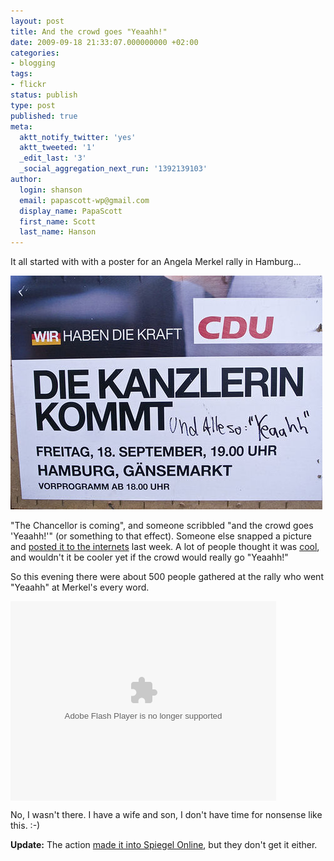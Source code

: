 ```yaml
---
layout: post
title: And the crowd goes "Yeaahh!"
date: 2009-09-18 21:33:07.000000000 +02:00
categories:
- blogging
tags:
- flickr
status: publish
type: post
published: true
meta:
  aktt_notify_twitter: 'yes'
  aktt_tweeted: '1'
  _edit_last: '3'
  _social_aggregation_next_run: '1392139103'
author:
  login: shanson
  email: papascott-wp@gmail.com
  display_name: PapaScott
  first_name: Scott
  last_name: Hanson
---
```

<p>It all started with with a poster for an Angela Merkel rally in Hamburg...</p>
<p><img src="/wordpress/wp-content/uploads/2009/09/merkel-poster-yeaahh.jpg" alt="merkel-poster-yeaahh.jpg" border="0" width="499" height="374" /></p>
<p>"The Chancellor is coming", and someone scribbled "and the crowd goes 'Yeaahh!'" (or something to that effect). Someone else snapped a picture and <a href="http://www.flickr.com/photos/spanier/3910411907/">posted it to the internets</a> last week. A lot of people thought it was <a href="http://www.spreeblick.com/2009/09/15/und-alle-so-yeaahh/">cool</a>, and wouldn't it be cooler yet if the crowd would really go "Yeaahh!"</p>
<p>So this evening there were about 500 people gathered at the rally who went "Yeaahh" at Merkel's every word.</p>
<p><object classid="clsid:d27cdb6e-ae6d-11cf-96b8-444553540000" codebase="http://download.macromedia.com/pub/shockwave/cabs/flash/swflash.cab#version=9,0,115,0" width="425" height="319" id="qikPlayer" align="middle"><param name="allowScriptAccess" value="always" /><param name="allowFullScreen" value="true" /><param name="movie" value="http://qik.com/swfs/qikPlayer4.swf" /><param name="quality" value="high" /><param name="bgcolor" value="#333333" /><param name="FlashVars" value="rssURL=http://qik.com/video/daf83ec4e280453eb960fcb254bbed0b.rss&autoPlay=false&polling=false" /><embed src="https://qik.com/swfs/qikPlayer4.swf" quality="high" bgcolor="#333333" width="425" height="319" name="qikPlayer" align="middle" allowscriptaccess="always" allowfullscreen="true" type="application/x-shockwave-flash" pluginspage="http://www.macromedia.com/go/getflashplayer" flashvars="rssURL=http://qik.com/video/daf83ec4e280453eb960fcb254bbed0b.rss&autoPlay=false&polling=false" /></object></p>
<p>No, I wasn't there. I have a wife and son, I don't have time for nonsense like this. :-)</p>
<p><strong>Update:</strong> The action <a href="http://www.spiegel.de/netzwelt/web/0,1518,650004,00.html">made it into Spiegel Online</a>, but they don't get it either.</p>
